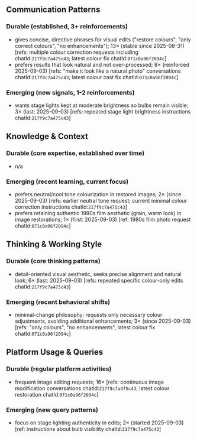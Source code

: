 ## Communication Patterns
### Durable (established, 3+ reinforcements)
- gives concise, directive phrases for visual edits ("restore colours", "only correct colours", "no enhancements"); 13× (stable since 2025-08-31) [refs: multiple colour correction requests including chatId:`217f9c7a475c43`; latest colour fix chatId:`071c0a96f2094c`]
- prefers results that look natural and not over-processed; 8× (reinforced 2025-09-03) [refs: "make it look like a natural photo" conversations chatId:`217f9c7a475c43`; latest colour cast fix chatId:`071c0a96f2094c`]

### Emerging (new signals, 1-2 reinforcements)
- wants stage lights kept at moderate brightness so bulbs remain visible; 3× (last: 2025-09-03) [refs: repeated stage light brightness instructions chatId:`217f9c7a475c43`]

## Knowledge & Context
### Durable (core expertise, established over time)
- n/a

### Emerging (recent learning, current focus)
- prefers neutral/cool tone colourization in restored images; 2× (since 2025-09-03) [refs: earlier neutral tone request; current minimal colour correction instructions chatId:`217f9c7a475c43`]
- prefers retaining authentic 1980s film aesthetic (grain, warm look) in image restorations; 1× (first: 2025-09-03) [ref: 1980s film photo request chatId:`071c0a96f2094c`]

## Thinking & Working Style
### Durable (core thinking patterns)
- detail-oriented visual aesthetic, seeks precise alignment and natural look; 6× (last: 2025-09-03) [refs: repeated specific colour-only edits chatId:`217f9c7a475c43`]

### Emerging (recent behavioral shifts)
- minimal-change philosophy: requests only necessary colour adjustments, avoiding additional enhancements; 3× (since 2025-09-03) [refs: "only colours", "no enhancements", latest colour fix chatId:`071c0a96f2094c`]

## Platform Usage & Queries
### Durable (regular platform activities)
- frequent image editing requests; 16× [refs: continuous image modification conversations chatId:`217f9c7a475c43`; latest colour restoration chatId:`071c0a96f2094c`]

### Emerging (new query patterns)
- focus on stage lighting authenticity in edits; 2× (started 2025-09-03) [ref: instructions about bulb visibility chatId:`217f9c7a475c43`]